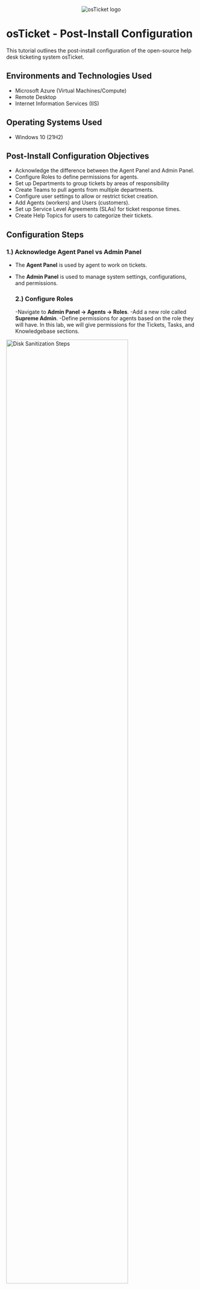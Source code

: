 <p align="center">
<img src="https://i.imgur.com/Clzj7Xs.png" alt="osTicket logo"/>
</p>

<h1>osTicket - Post-Install Configuration</h1>
This tutorial outlines the post-install configuration of the open-source help desk ticketing system osTicket.<br />

<h2>Environments and Technologies Used</h2>

- Microsoft Azure (Virtual Machines/Compute)
- Remote Desktop
- Internet Information Services (IIS)

<h2>Operating Systems Used </h2>

- Windows 10</b> (21H2)

<h2>Post-Install Configuration Objectives</h2>

- Acknowledge the difference between the Agent Panel and Admin Panel.
- Configure Roles to define permissions for agents. 
- Set up Departments to group tickets by areas of responsibility
- Create Teams to pull agents from multiple departments.
- Configure user settings to allow or restrict ticket creation.
- Add Agents (workers) and Users (customers).
- Set up Service Level Agreements (SLAs) for ticket response times.
- Create Help Topics for users to categorize their tickets.

<h2>Configuration Steps</h2>

<h3>1.) Acknowledge Agent Panel vs Admin Panel</h3>

- The **Agent Panel** is used by agent to work on tickets.
- The **Admin Panel** is used to manage system settings, configurations, and permissions.

  <h3>2.) Configure Roles</h3>

  -Navigate to **Admin Panel -> Agents -> Roles**.
  -Add a new role called **Supreme Admin**.
    -Define permissions for agents based on the role they will have. In this lab, we will give permissions for the Tickets, Tasks, and Knowledgebase sections.

<p>  
<img src="https://i.imgur.com/DJmEXEB.png" height="80%" width="80%" alt="Disk Sanitization Steps"/>
</p>

<p>
<img src="https://i.imgur.com/DJmEXEB.png" height="80%" width="80%" alt="Disk Sanitization Steps"/>
</p>

<h3>3.) Configure Departments</h3>

- Navigate to **Admin Panel -> Agents -> Departments**.
- Add a new department called **SysAdmins**.
- Use departments to control ticket visibility and assign areas of responsibility (e.g., Help Desk, SysAdmins, Networking).

<p>

</p>
<br />
<h3>4.) Configure Teams</h3>

- Navigate to **Admin Panel -> Agents -> Teams**.
- Create a new team called **Online Banking**.
 - Pull agents from different departments to form specialized teams.

<p>
<img src="https://i.imgur.com/DJmEXEB.png" height="80%" width="80%" alt="Disk Sanitization Steps"/>
</p>

<h3>5.) Allow Anyone to Create Tickets</h3>

- Navigate to **Admin Panel -> Settings -> User Settings**.
- Uncheck **Require registration and login to create tickets** to enforce ticket creation by anyone.
-Enable **Public - Anyone can register** to disable requiring users to register and log in before creating tickets. 

<p>
</p>
<br />

<h3>6.) Configure Agents</h3>

- Navigate to **Admin Panel -> Agents -> Add New**.
- Add agents with the following details:
- **Jane**: Assigned to the **SysAdmins** department.
- **John**: Assigned to the **Support** department.

<p>
  
</p>

<p>
  
</p>

<p>
  
</p>

<p>
  
</p>

<h3>7.) Configure Users</h3>

- Navigate to **Agent Panel -> Users -> Add New**.
- Add users with the following details:
- **Karen**
- **Ken**

<p>
  
</p>

<h3>8.) Configure SLA (Service Level Agreements)</h3>

- Navigate to **Admin Panel -> Manage -> SLA**.
- Add the following SLAs:
- **Sev-A**: Grace Period = 1 hour, Schedule = 24/7.
- **Sev-B**: Grace Period = 4 hours, Schedule = 24/7.
- **Sev-C**: Grace Period = 8 hours, Schedule = Business Hours.

<p>
    
</p>

<p>
  
</p>

<p>
  
</p>

<h3>9.) Configure Help Topics</h3>

- Navigate to **Admin Panel -> Manage -> Help Topics**.
- Add the following help topics for users to select when creating a ticket:
- **Business Critical Outage**
- **Personal Computer Issues**
- **Equipment Request**
- **Password Reset**
- **Other**

<p>
  
</p>

<h2>Conclusion</h2>

By completing the post configuration steps, you have successfully customized osTicket to suit your organizations's requirements. You are now ready to start using osTicket to manage and resolve customer issues efficiently. 
